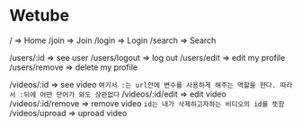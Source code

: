# Wetube

/ => Home
/join => Join
/login => Login
/search => Search

/users/:id => see user
/users/logout => log out
/users/edit => edit my profile
/users/remove => delete my profile

/videos/:id => see video `여기서 :는 url안에 변수를 사용하게 해주는 역할을 한다. 따라서 :뒤에 어떤 단어가 와도 상관없다`
/videos/:id/edit => edit video
/videos/:id/remove => remove video `id는 내가 삭제하고자하는 비디오의 id를 뜻함`
/videos/uproad => uproad video
